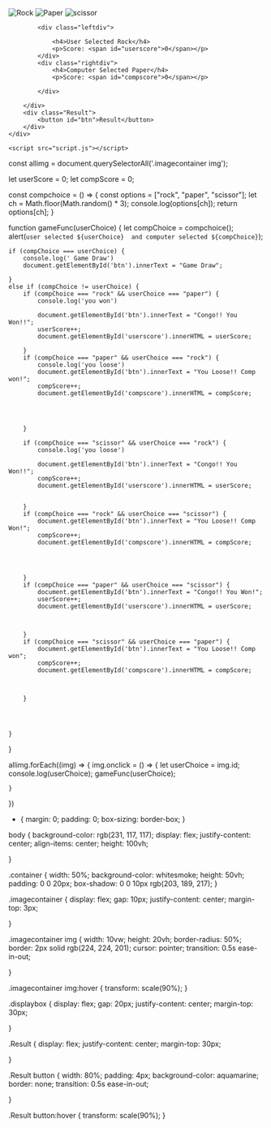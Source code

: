 <!DOCTYPE html>
<html lang="en">

<head>
    <meta charset="UTF-8">
    <meta name="viewport" content="width=device-width, initial-scale=1.0">
    <title>RPS</title>
    <link rel="stylesheet" href="style.css">

</head>

<body>
    <div class="container">
        <div class="imagecontainer">
            <img src="imege/images.jpg" id="rock" alt="Rock">
            <img src="imege/download.jpg" id="paper" alt="Paper">
            <img src="imege/download.png" id="scissor" alt="scissor">
        </div>
        <div class="displaybox">

            <div class="leftdiv">

                <h4>User Selected Rock</h4>
                <p>Score: <span id="userscore">0</span></p>
            </div>
            <div class="rightdiv">
                <h4>Computer Selected Paper</h4>
                <p>Score: <span id="compscore">0</span></p>

            </div>

        </div>
        <div class="Result">
            <button id="btn">Result</button>
        </div>
    </div>

    <script src="script.js"></script>

</body>

</html>
const allimg = document.querySelectorAll('.imagecontainer img');

let userScore = 0;
let compScore = 0;

const compchoice = () => {
    const options = ["rock", "paper", "scissor"];
    let ch = Math.floor(Math.random() * 3);
    console.log(options[ch]);
    return options[ch];
}



function gameFunc(userChoice) {
    let compChoice = compchoice();
    alert(`user selected ${userChoice}  and computer selected ${compChoice}`);


    if (compChoice === userChoice) {
        console.log(' Game Draw')
        document.getElementById('btn').innerText = "Game Draw";

    }
    else if (compChoice != userChoice) {
        if (compChoice === "rock" && userChoice === "paper") {
            console.log('you won')

            document.getElementById('btn').innerText = "Congo!! You Won!!";
            userScore++;
            document.getElementById('userscore').innerHTML = userScore;

        }
        if (compChoice === "paper" && userChoice === "rock") {
            console.log('you loose')
            document.getElementById('btn').innerText = "You Loose!! Comp won!";
            compScore++;
            document.getElementById('compscore').innerHTML = compScore;




        }

        if (compChoice === "scissor" && userChoice === "rock") {
            console.log('you loose')

            document.getElementById('btn').innerText = "Congo!! You Won!!";
            compScore++;
            document.getElementById('userscore').innerHTML = userScore;


        }
        if (compChoice === "rock" && userChoice === "scissor") {
            document.getElementById('btn').innerText = "You Loose!! Comp Won!";
            compScore++;
            document.getElementById('compscore').innerHTML = compScore;




        }
        if (compChoice === "paper" && userChoice === "scissor") {
            document.getElementById('btn').innerText = "Congo!! You Won!";
            userScore++;
            document.getElementById('userscore').innerHTML = userScore;



        }
        if (compChoice === "scissor" && userChoice === "paper") {
            document.getElementById('btn').innerText = "You Loose!! Comp won";
            compScore++;
            document.getElementById('compscore').innerHTML = compScore;



        }




    }
}

allimg.forEach((img) => {
    img.onclick = () => {
        let userChoice = img.id;
        console.log(userChoice);
        gameFunc(userChoice);

    }

})

* {
    margin: 0;
    padding: 0;
    box-sizing: border-box;
}

body {
    background-color: rgb(231, 117, 117);
    display: flex;
    justify-content: center;
    align-items: center;
    height: 100vh;

}

.container {
    width: 50%;
    background-color: whitesmoke;
    height: 50vh;
    padding: 0 0 20px;
    box-shadow: 0 0 10px rgb(203, 189, 217);
}

.imagecontainer {
    display: flex;
    gap: 10px;
    justify-content: center;
    margin-top: 3px;

}

.imagecontainer img {
    width: 10vw;
    height: 20vh;
    border-radius: 50%;
    border: 2px solid rgb(224, 224, 201);
    cursor: pointer;
    transition: 0.5s ease-in-out;


}

.imagecontainer img:hover {
    transform: scale(90%);
}

.displaybox {
    display: flex;
    gap: 20px;
    justify-content: center;
    margin-top: 30px;

}

.Result {
    display: flex;
    justify-content: center;
    margin-top: 30px;

}

.Result button {
    width: 80%;
    padding: 4px;
    background-color: aquamarine;
    border: none;
    transition: 0.5s ease-in-out;

}

.Result button:hover {
    transform: scale(90%);
}

